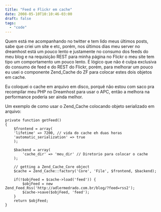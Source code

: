 ```yaml
---
title: "Feed e Flickr em cache"
date: 2008-05-10T10:10:46-03:00
draft: false
tags:
  - "code"
---
```


Quem está me acompanhando no twitter e tem lido meus últimos posts, sabe que criei um site e etc, porém, nos últimos
dias meu server no dreamhost está um pouco lento e justamente no consumo dos feeds do meu blog e na requisição REST para
minha página no Flickr o meu site tem tipo um comportamento um pouco lento. É lógico que não é culpa exclusiva do
consumo de feed e do REST do Flickr, porém, para melhorar um pouco eu usei o componente Zend_Cache do ZF para colocar
estes dois objetos em cache.

Eu coloquei o cache em arquivo em disco, porquê não estou com saco pra recompilar meu PHP no Dreamhost para usar o APC,
então a melhora na performance poderia ser ainda melhor.

Um exemplo de como usar o Zend_Cache colocando objeto serializado em arquivo:

    private function getFeed()
    {
        $frontend = array(
        'lifetime' => 7200, // vida do cache eh duas horas
        'automatic_serialization' => true
        );

        $backend = array(
            'cache_dir' => 'meu_dir' // Diretorio para colocar o cache
        );
    
        // getting a Zend_Cache_Core object
        $cache = Zend_Cache::factory('Core', 'File', $frontend, $backend);
    
        if(!$objFeed = $cache->load('feed')) {
            $objFeed = new Zend_Feed_Rss('http://adlermedrado.com.br/blog/?feed=rss2');
            $cache->save($objFeed, 'feed');
        }
        return $objFeed;
    }
